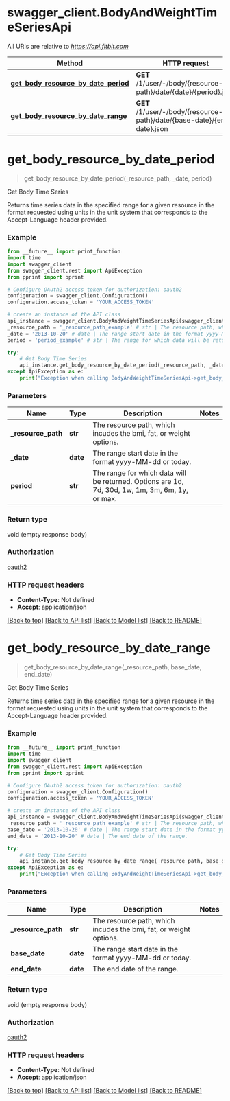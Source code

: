 # swagger_client.BodyAndWeightTimeSeriesApi

All URIs are relative to *https://api.fitbit.com*

| Method                                                                                                 | HTTP request                                                            | Description          |
| ------------------------------------------------------------------------------------------------------ | ----------------------------------------------------------------------- | -------------------- |
| [**get_body_resource_by_date_period**](BodyAndWeightTimeSeriesApi.md#get_body_resource_by_date_period) | **GET** /1/user/-/body/{resource-path}/date/{date}/{period}.json        | Get Body Time Series |
| [**get_body_resource_by_date_range**](BodyAndWeightTimeSeriesApi.md#get_body_resource_by_date_range)   | **GET** /1/user/-/body/{resource-path}/date/{base-date}/{end-date}.json | Get Body Time Series |

# **get_body_resource_by_date_period**

> get_body_resource_by_date_period(\_resource_path, \_date, period)

Get Body Time Series

Returns time series data in the specified range for a given resource in the format requested using units in the unit system that corresponds to the Accept-Language header provided.

### Example

```python
from __future__ import print_function
import time
import swagger_client
from swagger_client.rest import ApiException
from pprint import pprint

# Configure OAuth2 access token for authorization: oauth2
configuration = swagger_client.Configuration()
configuration.access_token = 'YOUR_ACCESS_TOKEN'

# create an instance of the API class
api_instance = swagger_client.BodyAndWeightTimeSeriesApi(swagger_client.ApiClient(configuration))
_resource_path = '_resource_path_example' # str | The resource path, which incudes the bmi, fat, or weight options.
_date = '2013-10-20' # date | The range start date in the format yyyy-MM-dd or today.
period = 'period_example' # str | The range for which data will be returned. Options are 1d, 7d, 30d, 1w, 1m, 3m, 6m, 1y, or max.

try:
    # Get Body Time Series
    api_instance.get_body_resource_by_date_period(_resource_path, _date, period)
except ApiException as e:
    print("Exception when calling BodyAndWeightTimeSeriesApi->get_body_resource_by_date_period: %s\n" % e)
```

### Parameters

| Name                | Type     | Description                                                                                     | Notes |
| ------------------- | -------- | ----------------------------------------------------------------------------------------------- | ----- |
| **\_resource_path** | **str**  | The resource path, which incudes the bmi, fat, or weight options.                               |
| **\_date**          | **date** | The range start date in the format yyyy-MM-dd or today.                                         |
| **period**          | **str**  | The range for which data will be returned. Options are 1d, 7d, 30d, 1w, 1m, 3m, 6m, 1y, or max. |

### Return type

void (empty response body)

### Authorization

[oauth2](../README.md#oauth2)

### HTTP request headers

- **Content-Type**: Not defined
- **Accept**: application/json

[[Back to top]](#) [[Back to API list]](../README.md#documentation-for-api-endpoints) [[Back to Model list]](../README.md#documentation-for-models) [[Back to README]](../README.md)

# **get_body_resource_by_date_range**

> get_body_resource_by_date_range(\_resource_path, base_date, end_date)

Get Body Time Series

Returns time series data in the specified range for a given resource in the format requested using units in the unit system that corresponds to the Accept-Language header provided.

### Example

```python
from __future__ import print_function
import time
import swagger_client
from swagger_client.rest import ApiException
from pprint import pprint

# Configure OAuth2 access token for authorization: oauth2
configuration = swagger_client.Configuration()
configuration.access_token = 'YOUR_ACCESS_TOKEN'

# create an instance of the API class
api_instance = swagger_client.BodyAndWeightTimeSeriesApi(swagger_client.ApiClient(configuration))
_resource_path = '_resource_path_example' # str | The resource path, which incudes the bmi, fat, or weight options.
base_date = '2013-10-20' # date | The range start date in the format yyyy-MM-dd or today.
end_date = '2013-10-20' # date | The end date of the range.

try:
    # Get Body Time Series
    api_instance.get_body_resource_by_date_range(_resource_path, base_date, end_date)
except ApiException as e:
    print("Exception when calling BodyAndWeightTimeSeriesApi->get_body_resource_by_date_range: %s\n" % e)
```

### Parameters

| Name                | Type     | Description                                                       | Notes |
| ------------------- | -------- | ----------------------------------------------------------------- | ----- |
| **\_resource_path** | **str**  | The resource path, which incudes the bmi, fat, or weight options. |
| **base_date**       | **date** | The range start date in the format yyyy-MM-dd or today.           |
| **end_date**        | **date** | The end date of the range.                                        |

### Return type

void (empty response body)

### Authorization

[oauth2](../README.md#oauth2)

### HTTP request headers

- **Content-Type**: Not defined
- **Accept**: application/json

[[Back to top]](#) [[Back to API list]](../README.md#documentation-for-api-endpoints) [[Back to Model list]](../README.md#documentation-for-models) [[Back to README]](../README.md)
